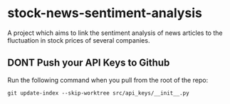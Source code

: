 # stock-news-sentiment-analysis
A project which aims to link the sentiment analysis of news articles to the fluctuation in stock prices of several companies.


## DONT Push your API Keys to Github
Run the following command when you pull from the root of the repo:

```git update-index --skip-worktree src/api_keys/__init__.py```


